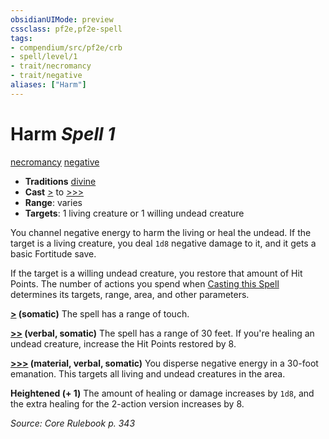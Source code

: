 ```yaml
---
obsidianUIMode: preview
cssclass: pf2e,pf2e-spell
tags:
- compendium/src/pf2e/crb
- spell/level/1
- trait/necromancy
- trait/negative
aliases: ["Harm"]
---
```

# Harm *Spell 1*   
[necromancy](necromancy.md "Necromancy School Trait")  [negative](negative.md "Negative Energy & Element Trait")  

- **Traditions** [divine](divine.md "Divine Tradition Trait")
- **Cast** [>](chapter-9-playing-the-game.md#Actions "Single Action") to [>>>](chapter-9-playing-the-game.md#Actions "Three-Action") 
- **Range**: varies
- **Targets**: 1 living creature or 1 willing undead creature

You channel negative energy to harm the living or heal the undead. If the target is a living creature, you deal `1d8` negative damage to it, and it gets a basic Fortitude save.

If the target is a willing undead creature, you restore that amount of Hit Points. The number of actions you spend when [Casting this Spell](cast-a-spell.md) determines its targets, range, area, and other parameters.

**[>](chapter-9-playing-the-game.md#Actions "Single Action") (somatic)** The spell has a range of touch.

**[>>](chapter-9-playing-the-game.md#Actions "Two-Action") (verbal, somatic)** The spell has a range of 30 feet. If you're healing an undead creature, increase the Hit Points restored by 8.

**[>>>](chapter-9-playing-the-game.md#Actions "Three-Action") (material, verbal, somatic)** You disperse negative energy in a 30-foot emanation. This targets all living and undead creatures in the area.

**Heightened (+ 1)** The amount of healing or damage increases by `1d8`, and the extra healing for the 2-action version increases by 8.

*Source: Core Rulebook p. 343*